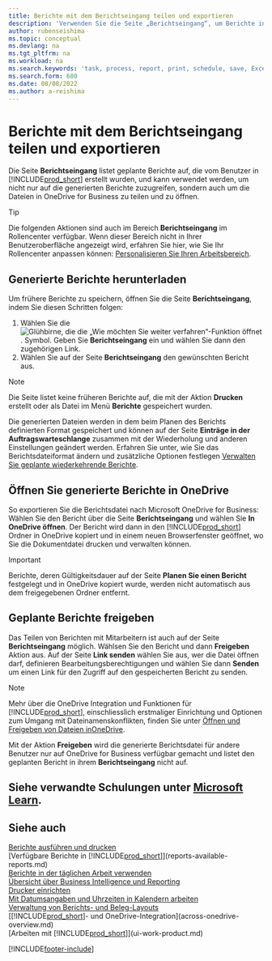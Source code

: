 ```yaml
---
title: Berichte mit dem Berichtseingang teilen und exportieren
description: 'Verwenden Sie die Seite „Berichtseingang“, um Berichte in Business Central herunterzuladen, freizugeben und zu exportieren.'
author: rubenseishima
ms.topic: conceptual
ms.devlang: na
ms.tgt_pltfrm: na
ms.workload: na
ms.search.keywords: 'task, process, report, print, schedule, save, Excel, PDF, dataset, export, report inbox, onedrive,'
ms.search.form: 680
ms.date: 08/08/2022
ms.author: a-reishima
---
```

# <a name="share-and-export-reports-with-the-report-inbox" />Berichte mit dem Berichtseingang teilen und exportieren

Die Seite **Berichtseingang** listet geplante Berichte auf, die vom Benutzer in [!INCLUDE[prod_short](includes/prod_short.md)] erstellt wurden, und kann verwendet werden, um nicht nur auf die generierten Berichte zuzugreifen, sondern auch um die Dateien in OneDrive for Business zu teilen und zu öffnen.

> [!TIP]
> Die folgenden Aktionen sind auch im Bereich **Berichtseingang** im Rollencenter verfügbar. Wenn dieser Bereich nicht in Ihrer Benutzeroberfläche angezeigt wird, erfahren Sie hier, wie Sie Ihr Rollencenter anpassen können: [Personalisieren Sie Ihren Arbeitsbereich](ui-personalization-user.md).

## <a name="download-generated-reports" />Generierte Berichte herunterladen

Um frühere Berichte zu speichern, öffnen Sie die Seite **Berichtseingang**, indem Sie diesen Schritten folgen:

1. Wählen Sie die ![Glühbirne, die die „Wie möchten Sie weiter verfahren“-Funktion öffnet](media/ui-search/search_small.png "Wie möchten Sie weiter verfahren?"). Symbol. Geben Sie **Berichtseingang** ein und wählen Sie dann den zugehörigen Link.  
2. Wählen Sie auf der Seite **Berichtseingang** den gewünschten Bericht aus.

> [!NOTE]
> Die Seite listet keine früheren Berichte auf, die mit der Aktion **Drucken** erstellt oder als Datei im Menü **Berichte** gespeichert wurden.
>
> Die generierten Dateien werden in dem beim Planen des Berichts definierten Format gespeichert und können auf der Seite **Einträge in der Auftragswarteschlange** zusammen mit der Wiederholung und anderen Einstellungen geändert werden. Erfahren Sie unter, wie Sie das Berichtsdateiformat ändern und zusätzliche Optionen festlegen [Verwalten Sie geplante wiederkehrende Berichte](ui-work-report.md#manage-scheduled-recurring-reports).

## <a name="open-generated-reports-in-onedrive" />Öffnen Sie generierte Berichte in OneDrive

So exportieren Sie die Berichtsdatei nach Microsoft OneDrive for Business: Wählen Sie den Bericht über die Seite **Berichtseingang** und wählen Sie **In OneDrive öffnen**. Der Bericht wird dann in den [!INCLUDE[prod_short](includes/prod_short.md)] Ordner in OneDrive kopiert und in einem neuen Browserfenster geöffnet, wo Sie die Dokumentdatei drucken und verwalten können.

> [!IMPORTANT]
>
> Berichte, deren Gültigkeitsdauer auf der Seite **Planen Sie einen Bericht** festgelegt und in OneDrive kopiert wurde, werden nicht automatisch aus dem freigegebenen Ordner entfernt.

## <a name="share-scheduled-reports" />Geplante Berichte freigeben

Das Teilen von Berichten mit Mitarbeitern ist auch auf der Seite **Berichtseingang** möglich. Wählsen Sie den Bericht und dann **Freigeben** Aktion aus. Auf der Seite **Link senden** wählen Sie aus, wer die Datei öffnen darf, definieren Bearbeitungsberechtigungen und wählen Sie dann **Senden** um einen Link für den Zugriff auf den gespeicherten Bericht zu senden.

> [!NOTE]
> Mehr über die OneDrive Integration und Funktionen für [!INCLUDE[prod_short](includes/prod_short.md)], einschliesslich erstmaliger Einrichtung und Optionen zum Umgang mit Dateinamenskonflikten, finden Sie unter [Öffnen und Freigeben von Dateien inOneDrive](across-share-onedrive.md).
>
> Mit der Aktion **Freigeben** wird die generierte Berichtsdatei für andere Benutzer nur auf OneDrive for Business verfügbar gemacht und listet den geplanten Bericht in ihrem **Berichtseingang** nicht auf.

## <a name="see-related-training-at-microsoft-learnlearnpathsbuild-reports" />Siehe verwandte Schulungen unter [Microsoft Learn](/learn/paths/build-reports/).

## <a name="see-also" />Siehe auch

[Berichte ausführen und drucken](ui-work-report.md)  
[Verfügbare Berichte in [!INCLUDE[prod_short](includes/prod_short.md)]](reports-available-reports.md)  
[Berichte in der täglichen Arbeit verwenden](reports-use-reports.md)  
[Übersicht über Business Intelligence und Reporting](reports-bi-reporting.md)  
[Drucker einrichten](ui-specify-printer-selection-reports.md)  
[Mit Datumsangaben und Uhrzeiten in Kalendern arbeiten](ui-enter-date-ranges.md)  
[Verwaltung von Berichts- und Beleg-Layouts](ui-manage-report-layouts.md)  
[[!INCLUDE[prod_short](includes/prod_short.md)]- und OneDrive-Integration](across-onedrive-overview.md)  
[Arbeiten mit [!INCLUDE[prod_short](includes/prod_short.md)]](ui-work-product.md)  

[!INCLUDE[footer-include](includes/footer-banner.md)]
